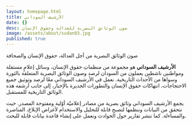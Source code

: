 ```yaml
---
layout: homepage.html
title: الأرشيف السوداني
date: {}
desc: صون الوثائق البصرية للعدالة وحقوق الإنسان
image: /assets/about/sudan03.jpg
published: true
---
```


صون الوثائق البصرية من أجل العدالة، حقوق الإنسان والصحافة

**الأرشيف السوداني** هو مجموعة من منظماتِ حقوق الإنسان، وسائل إعلامٍ مستقلة ومواطنين ناشطين يعملون من السودان لرصد وصون الوثائق البصرية المتعلقة بالثورة وسواها من الأحداث التاريخية. نعمل في الأرشيف السوداني معًا لرصد وتوثيق جميع الاحتجاجات، انتهاكات حقوق الإنسان والتطورات الجديرة بالإخبار، إلى جانب أرشفة هذه الوثائق التاريخية للمستقبل.

يجمع الأرشيف السوداني وثائق بصرية من مصادر إعلاميّة أوّلية ومفتوحة المصدر. حيث نتحقق من البيانات وننظمها لتصبح قابلة للتحليل والاستخدام لأغراض الإبلاغ، المناصرة والمساءلة. كما ننشر تقارير حول الحوادث ونعمل على إنشاء قاعدة بيانات قابلة للبحث.

